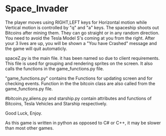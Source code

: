 # Space_Invader
The player moves using RIGHT,LEFT keys for Horizontal motion while Vertical motion is controlled by "q" and "a" keys.
The spaceship shoots out Bitcoins after mining them. They can go straight or in any random direction.
You need to avoid the Tesla Model S's coming at you from the right. 
After your 3 lives are up, you will be shown a "You have Crashed" message and the game will quit automaticly.

 spaceZ.py is the main file. it has been named so due to client requirements.
 This file is used for grouping and rendering sprites on the screen.
 It also calls the functions in the game_functions.py file.

 "game_functions.py" contains the Functions for updating screen and for checking events. 
 Function in the the bitcoin class are also called from the game_functions.py file.

#bitcoin.py,aliens.py and starship.py contain attributes and functions of Bitcoins, Tesla Vehicles and Starship respectively.

Good Luck, Enjoy.


As this game is written in python as opposed to C# or C++, it may be slower than most other games. 
